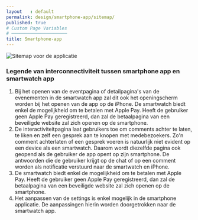 ```yaml
---
layout   : default
permalink: design/smartphone-app/sitemap/
published: true
# Custom Page Variables
# ─────────────────────
title: Smartphone-app
---
```

<img src="{{ '/assets/img/SitemapApp.png' | relative_url }}" title="Sitemap voor de applicatie">

### Legende van interconnectiviteit tussen smartphone app en smartwatch app

1. Bij het openen van de eventpagina of detailpagina's van de evenementen in de smartwatch app zal dit ook het openingscherm worden bij het openen van de app op de iPhone.
De smartwatch biedt enkel de mogelijkheid om te betalen met Apple Pay. Heeft de gebruiker geen Apple Pay geregistreerd, dan zal de betaalpagina van een beveiligde website zal zich openen op de smartphone.
2. De interactiviteitpagina laat gebruikers toe om comments achter te laten, te liken en zelf een gesprek aan te knopen met medebezoekers. Zo'n comment achterlaten of een gesprek voeren is natuurlijk niet evident op een device als een smartwatch. Daarom wordt diezelfde pagina ook geopend als de gebruiker de app opent op zijn smartphone.
De antwoorden die de gebruiker krijgt op de chat of op een comment worden als notificatie verstuurd naar de smartwatch en iPhone.
3. De smartwatch biedt enkel de mogelijkheid om te betalen met Apple Pay. Heeft de gebruiker geen Apple Pay geregistreerd, dan zal de betaalpagina van een beveiligde website zal zich openen op de smartphone.
4. Het aanpassen van de settings is enkel mogelijk in de smartphone applicatie. De aanpassingen hierin worden doorgetrokken naar de smartwatch app.